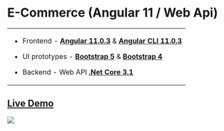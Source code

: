 # E-Commerce (Angular 11 / Web Api)

<table>
<tr>
<td>

* Frontend - [**Angular 11.0.3**](https://github.com/angular/angular/releases) & [**Angular CLI 11.0.3**](https://github.com/angular/angular-cli/releases/)

* UI prototypes - [**Bootstrap 5**](https://v5.getbootstrap.com/docs/5.0/getting-started/download/) & [**Bootstrap 4**](https://getbootstrap.com/docs/4.5/getting-started/download/)

* Backend - Web API [**.Net Core 3.1**](https://dotnet.microsoft.com/download/dotnet-core/3.1)

</td>
</tr>
</table>

## [Live Demo](#live-demo)
![](https://github.com/mervbayrak/ecommerce-angular-webapi/blob/main/Angular/PurpleShopping/src/assets/img/PurpleShopping.gif)
